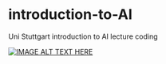 # introduction-to-AI
Uni Stuttgart introduction to AI lecture coding

[![IMAGE ALT TEXT HERE](https://img.youtube.com/vi/kLV4zyFNIhQ/0.jpg)](https://www.youtube.com/watch?v=kLV4zyFNIhQ&feature=youtu.be)
